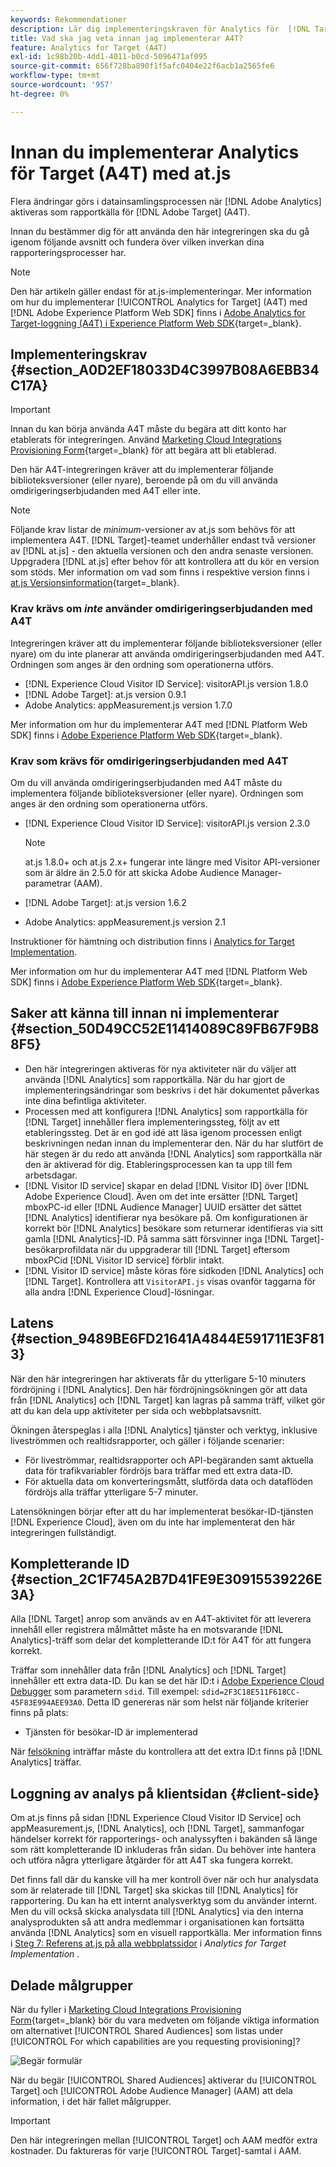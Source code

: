 ```yaml
---
keywords: Rekommendationer
description: Lär dig implementeringskraven för Analytics för  [!DNL Target] (A4T) och vad du bör tänka på innan du implementerar den här integreringen.
title: Vad ska jag veta innan jag implementerar A4T?
feature: Analytics for Target (A4T)
exl-id: 1c98b20b-4dd1-4011-b0cd-5096471af095
source-git-commit: 656f728ba890f1f5afc0404e22f6acb1a2565fe6
workflow-type: tm+mt
source-wordcount: '957'
ht-degree: 0%

---
```


# Innan du implementerar Analytics för Target (A4T) med at.js

Flera ändringar görs i datainsamlingsprocessen när [!DNL Adobe Analytics] aktiveras som rapportkälla för [!DNL Adobe Target] (A4T).

Innan du bestämmer dig för att använda den här integreringen ska du gå igenom följande avsnitt och fundera över vilken inverkan dina rapporteringsprocesser har.

>[!NOTE]
>
>Den här artikeln gäller endast för at.js-implementeringar. Mer information om hur du implementerar [!UICONTROL Analytics for Target] (A4T) med [!DNL Adobe Experience Platform Web SDK] finns i [Adobe Analytics for Target-loggning (A4T) i Experience Platform Web SDK](https://experienceleague.adobe.com/docs/target-dev/developer/a4t/overview-a4t.html){target=_blank}.

## Implementeringskrav {#section_A0D2EF18033D4C3997B08A6EBB34C17A}

>[!IMPORTANT]
>
>Innan du kan börja använda A4T måste du begära att ditt konto har etablerats för integreringen. Använd [Marketing Cloud Integrations Provisioning Form](https://survey.adobe.com/jfe/form/SV_ekBHTLSoP5Zki2y){target=_blank} för att begära att bli etablerad.

Den här A4T-integreringen kräver att du implementerar följande biblioteksversioner (eller nyare), beroende på om du vill använda omdirigeringserbjudanden med A4T eller inte.

>[!NOTE]
>
>Följande krav listar de *minimum*-versioner av at.js som behövs för att implementera A4T. [!DNL Target]-teamet underhåller endast två versioner av [!DNL at.js] - den aktuella versionen och den andra senaste versionen. Uppgradera [!DNL at.js] efter behov för att kontrollera att du kör en version som stöds. Mer information om vad som finns i respektive version finns i [at.js Versionsinformation](https://experienceleague.adobe.com/docs/target-dev/developer/client-side/at-js-implementation/target-atjs-versions.html){target=_blank}.

### Krav krävs om *inte* använder omdirigeringserbjudanden med A4T

Integreringen kräver att du implementerar följande biblioteksversioner (eller nyare) om du inte planerar att använda omdirigeringserbjudanden med A4T. Ordningen som anges är den ordning som operationerna utförs.

* [!DNL Experience Cloud Visitor ID Service]: visitorAPI.js version 1.8.0
* [!DNL Adobe Target]: at.js version 0.9.1
* Adobe Analytics: appMeasurement.js version 1.7.0

Mer information om hur du implementerar A4T med [!DNL Platform Web SDK] finns i [Adobe Experience Platform Web SDK](https://experienceleague.adobe.com/docs/target-dev/developer/client-side/aep-web-sdk.html){target=_blank}.

### Krav som krävs för omdirigeringserbjudanden med A4T

Om du vill använda omdirigeringserbjudanden med A4T måste du implementera följande biblioteksversioner (eller nyare). Ordningen som anges är den ordning som operationerna utförs.

* [!DNL Experience Cloud Visitor ID Service]: visitorAPI.js version 2.3.0

  >[!NOTE]
  >
  >at.js 1.8.0+ och at.js 2.x+ fungerar inte längre med Visitor API-versioner som är äldre än 2.5.0 för att skicka Adobe Audience Manager-parametrar (AAM).

* [!DNL Adobe Target]: at.js version 1.6.2

* Adobe Analytics: appMeasurement.js version 2.1

Instruktioner för hämtning och distribution finns i [Analytics for Target Implementation](/help/main/c-integrating-target-with-mac/a4t/a4timplementation.md).

Mer information om hur du implementerar A4T med [!DNL Platform Web SDK] finns i [Adobe Experience Platform Web SDK](https://experienceleague.adobe.com/docs/target-dev/developer/client-side/aep-web-sdk.html){target=_blank}.

## Saker att känna till innan ni implementerar {#section_50D49CC52E11414089C89FB67F9B88F5}

* Den här integreringen aktiveras för nya aktiviteter när du väljer att använda [!DNL Analytics] som rapportkälla. När du har gjort de implementeringsändringar som beskrivs i det här dokumentet påverkas inte dina befintliga aktiviteter.
* Processen med att konfigurera [!DNL Analytics] som rapportkälla för [!DNL Target] innehåller flera implementeringssteg, följt av ett etableringssteg. Det är en god idé att läsa igenom processen enligt beskrivningen nedan innan du implementerar den. När du har slutfört de här stegen är du redo att använda [!DNL Analytics] som rapportkälla när den är aktiverad för dig. Etableringsprocessen kan ta upp till fem arbetsdagar.
* [!DNL Visitor ID service] skapar en delad [!DNL Visitor ID] över [!DNL Adobe Experience Cloud]. Även om det inte ersätter [!DNL Target] mboxPC-id eller [!DNL Audience Manager] UUID ersätter det sättet [!DNL Analytics] identifierar nya besökare på. Om konfigurationen är korrekt bör [!DNL Analytics] besökare som returnerar identifieras via sitt gamla [!DNL Analytics]-ID. På samma sätt försvinner inga [!DNL Target]-besökarprofildata när du uppgraderar till [!DNL Target] eftersom mboxPCid [!DNL Visitor ID service] förblir intakt.
* [!DNL Visitor ID service] måste köras före sidkoden [!DNL Analytics] och [!DNL Target]. Kontrollera att `VisitorAPI.js` visas ovanför taggarna för alla andra [!DNL Experience Cloud]-lösningar.

## Latens {#section_9489BE6FD21641A4844E591711E3F813}

När den här integreringen har aktiverats får du ytterligare 5-10 minuters fördröjning i [!DNL Analytics]. Den här fördröjningsökningen gör att data från [!DNL Analytics] och [!DNL Target] kan lagras på samma träff, vilket gör att du kan dela upp aktiviteter per sida och webbplatsavsnitt.

Ökningen återspeglas i alla [!DNL Analytics] tjänster och verktyg, inklusive liveströmmen och realtidsrapporter, och gäller i följande scenarier:

* För liveströmmar, realtidsrapporter och API-begäranden samt aktuella data för trafikvariabler fördröjs bara träffar med ett extra data-ID.
* För aktuella data om konverteringsmått, slutförda data och dataflöden fördröjs alla träffar ytterligare 5-7 minuter.

Latensökningen börjar efter att du har implementerat besökar-ID-tjänsten [!DNL Experience Cloud], även om du inte har implementerat den här integreringen fullständigt.

## Kompletterande ID {#section_2C1F745A2B7D41FE9E30915539226E3A}

Alla [!DNL Target] anrop som används av en A4T-aktivitet för att leverera innehåll eller registrera målmåttet måste ha en motsvarande [!DNL Analytics]-träff som delar det kompletterande ID:t för A4T för att fungera korrekt.

Träffar som innehåller data från [!DNL Analytics] och [!DNL Target] innehåller ett extra data-ID. Du kan se det här ID:t i [Adobe Experience Cloud Debugger](https://experienceleague.adobe.com/docs/debugger/using/experience-cloud-debugger.html) som parametern `sdid`. Till exempel: `sdid=2F3C18E511F618CC-45F83E994AEE93A0`. Detta ID genereras när som helst när följande kriterier finns på plats:

* Tjänsten för besökar-ID är implementerad

När [felsökning](/help/main/c-integrating-target-with-mac/a4t/c-a4t-troubleshooting/a4t-troubleshooting.md) inträffar måste du kontrollera att det extra ID:t finns på [!DNL Analytics] träffar.

## Loggning av analys på klientsidan {#client-side}

Om at.js finns på sidan [!DNL Experience Cloud Visitor ID Service] och appMeasurement.js, [!DNL Analytics], och [!DNL Target], sammanfogar händelser korrekt för rapporterings- och analyssyften i bakänden så länge som rätt kompletterande ID inkluderas från sidan. Du behöver inte hantera och utföra några ytterligare åtgärder för att A4T ska fungera korrekt.

Det finns fall där du kanske vill ha mer kontroll över när och hur analysdata som är relaterade till [!DNL Target] ska skickas till [!DNL Analytics] för rapportering. Du kan ha ett internt analysverktyg som du använder internt. Men du vill också skicka analysdata till [!DNL Analytics] via den interna analysprodukten så att andra medlemmar i organisationen kan fortsätta använda [!DNL Analytics] som en visuell rapportkälla. Mer information finns i [Steg 7: Referens at.js på alla webbplatssidor](/help/main/c-integrating-target-with-mac/a4t/a4timplementation.md#step7) i *Analytics for Target Implementation* .

## Delade målgrupper

När du fyller i [Marketing Cloud Integrations Provisioning Form](https://survey.adobe.com/jfe/form/SV_ekBHTLSoP5Zki2y){target=_blank} bör du vara medveten om följande viktiga information om alternativet [!UICONTROL Shared Audiences] som listas under [!UICONTROL For which capabilities are you requesting provisioning]?

![Begär formulär](/help/main/c-integrating-target-with-mac/a4t/assets/request-form.png)

När du begär [!UICONTROL Shared Audiences] aktiverar du [!UICONTROL Target] och [!UICONTROL Adobe Audience Manager] (AAM) att dela information, i det här fallet målgrupper.

>[!IMPORTANT]
>
>Den här integreringen mellan [!UICONTROL Target] och AAM medför extra kostnader. Du faktureras för varje [!UICONTROL Target]-samtal i AAM.
